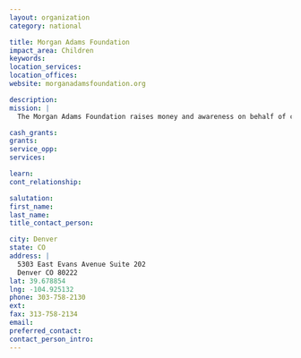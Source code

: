 ```yaml
---
layout: organization
category: national

title: Morgan Adams Foundation
impact_area: Children
keywords: 
location_services: 
location_offices: 
website: morganadamsfoundation.org

description: 
mission: |
  The Morgan Adams Foundation raises money and awareness on behalf of children affected with cancer. Working with leading physicians, we directly fund pediatric cancer research and therapies which will improve survival rates and reduce the devastating side-effects cancer treatments have on our children.

cash_grants: 
grants: 
service_opp: 
services: 

learn: 
cont_relationship: 

salutation: 
first_name: 
last_name: 
title_contact_person: 

city: Denver
state: CO
address: |
  5303 East Evans Avenue Suite 202  
  Denver CO 80222
lat: 39.678854
lng: -104.925132
phone: 303-758-2130
ext: 
fax: 313-758-2134
email: 
preferred_contact: 
contact_person_intro: 
---
```

